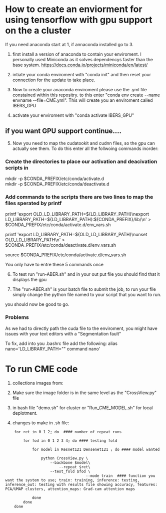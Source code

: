 # How to create an enviorment for using tensorflow with gpu support on the a cluster

If you need anaconda start at 1, if annaconda installed go to 3.  

1) first install a version of anaconda to contain your enviroment. I personally used Miniconda as it solves dependencys faster than the base system. https://docs.conda.io/projects/miniconda/en/latest/  

2) intiate your conda enviroment with "conda init" and then reset your connection for the update to take place.  

3) Now to create your anaconda enviroment please use the .yml file constained within this repositry. to this enter "conda env create --name envname --file=CME.yml". This will create you an enviroment called IBERS_GPU  

4) activate your enviroment with "conda activate IBERS_GPU"  

## if you want GPU support continue....

5) Now you need to map the cudatookit and cudnn files, so the gpu can actually see them. To do this enter all the follwoing commands inorder:
### Create the directories to place our activation and deacivation scripts in  
mkdir -p $CONDA_PREFIX/etc/conda/activate.d  
mkdir -p $CONDA_PREFIX/etc/conda/deactivate.d  

### Add commands to the scripts there are two lines to map the files sperated by printf
printf 'export OLD_LD_LIBRARY_PATH=${LD_LIBRARY_PATH}\nexport LD_LIBRARY_PATH=${LD_LIBRARY_PATH}:${CONDA_PREFIX}/lib/\n' > $CONDA_PREFIX/etc/conda/activate.d/env_vars.sh  

printf 'export LD_LIBRARY_PATH=${OLD_LD_LIBRARY_PATH}\nunset OLD_LD_LIBRARY_PATH\n' > $CONDA_PREFIX/etc/conda/deactivate.d/env_vars.sh  

source $CONDA_PREFIX/etc/conda/activate.d/env_vars.sh  

You only have to entre these 5 commands once

6) To test run "run-ABER.sh" and in your out put file you should find that it displays the gpu

7) The "run-ABER.sh" is your batch file to submit the job, to run your file simply change the python file named to your script that you want to run.

you should now be good to go.   

### Problems

As we had to directly path the cuda file to the enviroment, you might have issues with your text editors with a "Segmentation fault"

To fix, add into you .bashrc file add the following: alias nano='LD_LIBRARY_PATH="" command nano'

# To run CME code

1) collections images from:

2) Make sure the image folder is in the same level as the "CrossView.py" file

3) in bash file "demo.sh" for cluster or "Run_CME_MODEL.sh" for local deplotment.

4) changes to make in .sh file:
~~~
	for ret in 0 1 2; do  #### number of repeat runs
	
		for fod in 0 1 2 3 4; do #### testing fold
	 
			for model in Resnet121 Densenet121 ; do #### model wanted
	
				python CrossView.py \
					--backbone $model\
		        		--repeat $ret\
					--test_fold $fod \
	                                --mode train  #### function you want the system to use; train: training, inference: testing, inference_out: testing with results file showing accuracy, features: PCA/UMAP clusters, attention_maps: Grad-cam attention maps
	
			done
		done	
	done
~~~
